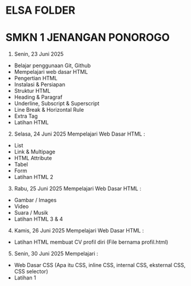 # ELSA FOLDER
# SMKN 1 JENANGAN PONOROGO

1. Senin, 23 Juni 2025 
- Belajar penggunaan Git, Github
- Mempelajari web dasar HTML
- Pengertian HTML
- Instalasi & Persiapan
- Struktur HTML
- Heading & Paragraf
- Underline, Subscript & Superscript
- Line Break & Horizontal Rule
- Extra Tag
- Latihan HTML

2. Selasa, 24 Juni 2025
Mempelajari Web Dasar HTML :
- List
- Link & Multipage
- HTML Attribute
- Tabel
- Form
- Latihan HTML 2

3. Rabu, 25 Juni 2025
Mempelajari Web Dasar HTML :
- Gambar / Images
- Video 
- Suara / Musik
- Latihan HTML 3 & 4

4. Kamis, 26 Juni 2025
Mempelajari Web Dasar HTML :
- Latihan HTML membuat CV profil diri (File bernama profil.html)

5. Senin, 30 Juni 2025
Mempelajari :
- Web Dasar CSS (Apa itu CSS, inline CSS, internal CSS, eksternal CSS, CSS selector)
- Latihan 1
